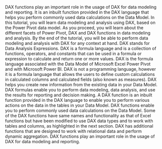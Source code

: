 DAX functions play an important role in the usage of DAX for data modeling and reporting. 
It is an inbuilt function provided in the DAX language that helps you perform commonly used data calculations on the Data Model. 
In this tutorial, you will learn data modeling and analysis using DAX, based on the Power Pivot data model. 
As you proceed, you will learn about the different facets of Power Pivot, DAX and DAX functions in data modeling and analysis. 
By the end of the tutorial, you will be able to perform data modeling and analysis with DAX for any context at hand.
DAX stands for Data Analysis Expressions. 
DAX is a formula language and is a collection of functions, operators, and constants that can be used in a formula or expression to calculate and return one or more values. 
DAX is the formula language associated with the Data Model of Microsoft Excel Power Pivot and with Microsoft Power BI.
DAX is not a programming language, however it is a formula language that allows the users to define custom calculations in calculated columns and calculated fields (also known as measures). 
DAX helps you create new information from the existing data in your Data Model. 
DAX formulas enable you to perform data modeling, data analysis, and use the results for reporting and decision making.
A DAX function is an inbuilt function provided in the DAX language to enable you to perform various actions on the data in the tables in your Data Model.
DAX functions enable you to perform commonly used data calculations on the Data Model. 
Some of the DAX functions have same names and functionality as that of Excel functions but have been modified to use DAX data types and to work with tables and columns, 
as highlighted in the next section. DAX has additional functions that are designed to work with relational data and perform dynamic aggregation.
DAX functions play an important role in the usage of DAX for data modeling and reporting.
